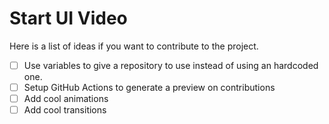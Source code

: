 # Start UI Video

Here is a list of ideas if you want to contribute to the project.

- [ ] Use variables to give a repository to use instead of using an hardcoded one.
- [ ] Setup GitHub Actions to generate a preview on contributions
- [ ] Add cool animations
- [ ] Add cool transitions
